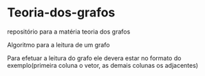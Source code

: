 # Teoria-dos-grafos
repositório para a matéria teoria dos grafos

Algoritmo para a leitura de um grafo

Para efetuar a leitura do grafo ele devera estar no formato do exemplo(primeira coluna o vetor, as demais colunas os adjacentes)